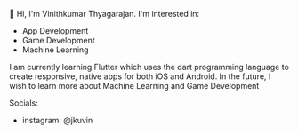 👋 Hi, I'm Vinithkumar Thyagarajan. 
I'm interested in:
- App Development
- Game Development
- Machine Learning

I am currently learning Flutter which uses the dart programming language to create responsive, native apps for both iOS and Android.
In the future, I wish to learn more about Machine Learning and Game Development

Socials:
- instagram: @jkuvin

